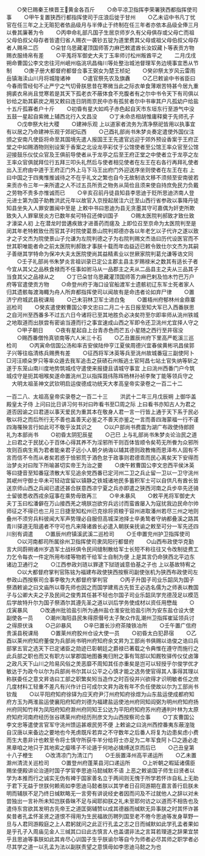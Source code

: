<!-- { "loadSidebar": true } -->
　　○癸巳赐秦王樉晋王黄金各百斤
　　○命平凉卫指挥李荣署狭西都指挥使司事
　　○甲午复置狭西行都指挥使司于庄浪后徙于甘州
　　○乙未诏中书凡丁忧官在任三年之上无赃犯者依品级月与半俸止于终制在任三年者亦依本品级全俸三月以餋其廉著为令
　　○丙申命礼部凡国子生居京师岁久有父母俱存或父母亡而祖父母伯叔父母存者皆遣归省人赐衣一袭钞五锭为道里费其父母或祖父母伯叔父母存者人赐帛二匹
　　○朵甘乌思藏灌顶国师答力麻巴敕遣酋长汝奴藏卜等表贡方物赐衣服绮帛有差
　　○平羗将军御史大夫丁玉率师讨松州叛酋平之
　　二月戊戌朔命曹国公李文忠往河州岷州临洮巩昌梅川等处整治城池督理军务边境事宜悉从节制
　　○庚子册大都督府都督佥事王弼女为楚王桢妃
　　○癸卯祭太岁风云雷雨岳镇海渎山川月将城隍诸神
　　○遣官祭先农及旗纛
　　○乙巳敕谕中书省臣曰今春雨雪经旬不止严宁之气切骨朕思昔在寒微当此之际衣单食薄艰苦特甚今居九重拥裘衣帛尚且觉寒若是其天下孤老衣不蔽体食不充腹者有之尔中书令天下有司俱以钞给之助其薪炭之用又敕曰连日阴雨京民中亦有孤贫者尔中书审其户凡孤幼户给盐十五斤孤寡者户十斤
　　○初昏有星大如鸡子赤色起自天市东垣东行至游气中没五鼓一星起自紫微上辅西北行入文昌没
　　○丁未命丞相胡惟庸释奠于先师孔子
　　○戊申祭大社大稷
　　○建神乐观  上以道家者流务为清净祭祀皆用以执事宜有以居之乃命建神乐观于郊祀坛西
　　○己酉礼部尚书朱梦炎奏定遣使外国仪注颁之安南凡使臣将命至其国境先遣人报国王王先遣官远迎于郊外预设香案于王府正堂之中如赐酒物则别设案于香案之北设龙亭彩仗于公馆使者至公馆王率众官至公馆迎接鼓乐仪仗众官及王俱前导使者从于龙亭之后至王府正堂之中使者立于龙亭之左王率众官俱就拜位行五拜三叩头礼然后与使者相见使者在左王在右各行再拜礼使者出入王府由中道于王府正门外上马下马王出府门外迎送序坐则使者在左王在右  上曰中国之于四夷惟推诚待之不在乎礼文之繁也自今无故制诰文移不须频至安南彼若来贡亦令三年一来所遣之人不过五员所贡之物务从简俭且须来使自持庶免民力负戴之劳物不贵多亦惟诚而已
　　○辛亥召前丹徒县知县李思迪于贬所思迪济南人登元进士第为国子助教洪武元年以故官入京授起居注六迁至山西行省参政以事降丹徒知县坐失入人罪安置闽中至是  上敕中书曰思迪为县无贪墨其守可嘉偶为奸吏所欺致失入人罪窜居炎方已数年矣可特召还俾训国子
　　○赐太医院判郝致才致仕致才濠梁人初  上在潜龙时尝遘疾致才进善药而瘥及  上即位召至京命为太医院判至是闵其年老特敕致仕而官其子时院使葛景山院判郑德亦各以年老乞以子代许之遂以致才之子文杰为院使景山子允谦为左院判德之子为右院判赐文杰诰曰历代设医官而不世其职唯能者命之前太医院判郝致才事朕十载而年齿益迈已敕令致仕尔文杰为其嗣子善继其学特命为保冲大夫太医院使尚其益精素业以世厥家院判葛允谦等诰文同
　　○壬子礼部尚书朱梦炎言祖训录已定公主郡主县主岁赐禄米之数其有适长子者今宜从其父之品秩食禄而不任事如驸马从一品郡主之夫从二品县主之夫从三品其子当食其父之品禄从之
　　○丁巳朵甘乌思藏灌顶国师答力麻巴剌及怕木竹巴万户府等官遣使贡方物
　　○命登州府于海口设官船渡军士遗骸初辽东军士死者家人归其遗骸每渡海輙为舟人所弃都指挥使司以闻故有是命违者论如弃尸律
　　○置济宁府城武县税课局
　　○己未羽林卫军士进白兔
　　○置梧州府郁林州金鼎寨巡检司
　　○癸亥遣使敕曹国公李文忠曰二月二十五日报至知大军已入西番朕思之自河州至西番多不过五六日今诸将已至其地胜负必决矣符至尔即率师从洮州铁城之地取道而出朕尝有密谕当遵而行之事宜速成山西之军即令还卫洮州尤宜择人守之
　　○甲子朝日
　　○夜有星起自上台青赤色而芒五小星随之西行至井宿没
　　○赐西番僧怜真锁南等六人米三十石
　　○乙丑置辰州府下里高严乾溪三巡检司
　　○丙寅命信国公汤和率吉安侯陆仲亨江夏侯周德兴宜春侯黄彬巩昌侯郭子兴等往临清练兵赐赉有差
　　○征西将军沐英等兵至洮州故城番寇三副使阿卜□河汪顺朵罗只等率众遁去我军追击之获碛石州叛逃土官阿昌七站土官失纳等斩之遂于东笼山南川度地势筑城戍守遣使来报捷且请城守事宜  上曰洮州西番门户今筑城戍守是扼其咽喉矣遂命置洮州卫以指挥聂纬陈晖杨林孙祯李聚丁能等领兵守之
　大明太祖圣神文武钦明启运俊德成功统天大孝高皇帝实录卷之一百二十二

一百二八、太祖高皇帝实录卷之一百二十三
　　洪武十二年三月戊辰朔  上御华盖殿皇太子侍  上问曰比日讲习何书对曰昨看书至□周之际  上曰看书亦知古人为君之道否因谕之曰君道以事天爱民为重其本在敬身人君一言一行皆上通于天下系于民必敬以将之而后所行无不善也盖善天必鉴之不善天亦鉴之一言而善四海蒙福一行不谨四海罹殃言行如此可不敬乎汝其识之
　　○以户部尚书费震为湖广布政使侍郎顾礼为本部尚书
　　○初昏太阴犯辰星
　　○己巳  上与礼部尚书朱梦炎论治民之道  上曰君之于民犹心于百体心得其养不为淫邪所干则百体皆顺令矣苟无所餋为众邪所攻则百病生焉为君者能亲君子远小人朝夕纳诲以辅其德则政教脩而恩泽布人固有不言而信不令而从者矣若惑于憸邪荒于酒色怠于政事则君德乖而民心离矣天下安得而治梦炎对曰陛下所喻甚切实帝王为治之要
　　○庚午敕曹国公李文忠西平侯沐英等曰捷音至知番寇溃散大军见追余党西番已定河州二卫之兵止留一卫以一卫守洮州其岷州守御士卒未可轻动宜留以镇静之铁城诸地民多蓄积军士可以自供凡有酋长皆送京师山西之兵闻已遣还甚合朕意西凉宁夏之兵亦即遣之狭西河南之兵步卒先还骑士留彼悉收西戎余寇事在乘势毋致再三
　　○辛未暴风
　　○敕平羌将军御史大夫丁玉曰松潘僻在万山接西羌之境朕岂欲穷兵远讨而蛮酋屡入为寇扰我边民命尔帅师征之不得已也三月三日捷至知松州已克徐将资粮于容州进取潘州若尽三州之地则叠州不须穷兵料彼闻大军声势理必自服但高城深池择士卒勇鸷者守纳都叠溪之路其青川驿道无阻遏者不守可也凡来降诸酋长必遣入朝朕亲抚谕之敕至可分一军先还四川别有调遣
　　○置辰州府镇溪武溪二巡检司
　　○壬申置兖州护卫指挥使司
　　○以河南都司所属徐州卫指挥使司隶凤阳行都督府
　　○山西布政使华克勤言大同蔚朔诸州岁造军士战袄俱令民间缝制散给军士长短不称往往又令改制徒费工力乞令每衣一件定所用布缕等物若干给军士自制为便  上是其言仍命狭西北平边东诸边卫通行之
　　○江西参政刘琏以罪逮下狱琏诚意伯基之子也  上以基故特宥之
　　○以大都督府掌判官陈铭为福建布政使狭西按察司副使张机为狭西布政使司左参政山西按察司佥事李敬为大都督府掌判官
　　○丙子升国子司业乐韶凤为国子祭酒敕谕之曰文庙所以尊先师也因之而国学建焉古先哲王必选名儒为之师表以教国子与公卿大夫之子及民间之俊秀其任甚不轻也尔国子司业乐韶凤学充德茂足以模范后学故特升尔为国子祭酒尔其遵先圣之道以训后学务使成材以资任用懋哉
　　○戊寅暴风
　　○改通州批验盐引所为通州盐仓淮安批验盐引所为安东盐仓设大使副使各一员
　　○潮州海阳县民朱得原僣号太子聚众作乱潮州卫指挥崔延领兵讨之得原伏诛
　　○己卯暴风
　　○辛巳置长沙府茶陵铁冶所
　　○壬午置广信府贵溪县税课局
　　○置莱州府胶州仓设大使一员
　　○初昏太白犯昴宿
　　○乙酉以莱州府知府董俊为兵部尚书明州府知府余文昇为工部尚书俱赐以诰俊之诰曰兵部掌五官之选天下已定诸臣之勋迹已彰朝廷之爵禄已著载之令典惟在遵守而施行之此兵部之职也而又有职方以掌郡国地图番夷归附之事有驾部以知厩牧驿传仪仗卤簿之政凡天下山川之险易风俗之羙恶靡不周知其任亦重矣是岂可以轻授乎尔俊学优才敏达于为政今以尔为兵部尚书尔其以公平之心慎才能之选务使官得其人事得其理以称朕委任之意文昇诰曰工部之职繁矣矧当造作之时百役并兴欲得才识明敏者任之庶几度材料工轻重不差凡有兴作计日可成尔文昇为政有年不负任使故以尔为工部尚书钦哉
　　○以平阳府知府徐铎为应天府尹汀州府知府徐煜为山东盐运使成都府知府方玉为两淮盐运使襄阳府知府刘德为福建盐运使池州府同知阎弼为明州府知府扬州府同知竹祥为凤阳府知府滁州府同知王公达为平阳府知府苏州府通判叶林为太原府知府河南府经历张谷琇莱州府经历刑彦文为山西按察司佥事
　　○丁亥曹国公李文忠等遣使言官军守洮州馈运甚艰民劳不便  上敕谕之曰洮州西控番夷东蔽湟陇自汉唐以来备边之要地也今羌虏既斥若弃之不守数年之后番人将复为边患矣虑小费而生大患非计也敕至令将士慎守所获牛羊分给将士亦足为二年军食阿卜□之遁必走黑章咱之地只于其地索之瘿嗉子不论遁于何地必擒缚送京而后已
　　○己丑皇第十八子楩生
　　○改清凉门为清江门
　　○壬辰置泽州高平递运所
　　○乙未置滁州清流关巡检司
　　○置登州府蓬莱县河口递运所
　　○上听朝之暇延诸儒臣赐坐便殿讲论治道时国子学官李思迪马懿缄默不语  上恶之敕谕国子师生曰贤者以学为本推而行之诚实无伪有裨于国家善名立于两间则无愧于所学若怀诈自私上无助于君下无益于世朕何赖焉如李思迪马懿者朕以其学者日召同游期在嘉言善行启朕未明而辅朕不足乃终日缄默略无一言旁有讲说经史者因而问及不过就他人之辞以对未尝独出一言补所未知岂朕昏昧不足与闻耶抑朕之礼未至耶何访之以道而不相告也及遣侍东宫欲其发明古先帝王之道匡弼辅赞以成其德器而缄默无异事朕之时其怀诈甚矣昔者孔孟怀圣贤之道恨不得用为生民福故历聘列国至老不倦今思迪等发身草野一旦与人君同游殿庭之上人君躬就问之此正行孔孟之志之日而缄默如此学孔孟者果如是乎孔子入周庙见金人三缄其口曰此古慎言人也盖谓非法之言耳若理道之辞果宜禁乎且思迪等事朕如此其肯尽心训国子生乎朕谕尔等自今为师者必尽其师之职学者必尽其学之道一以孔孟为法以副朕责望之意慎毋如李思迪马懿之为也
